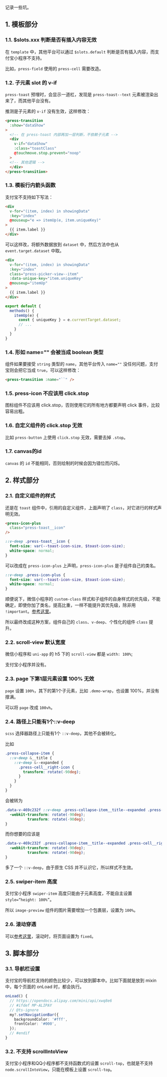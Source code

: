 记录一些坑。

## 1. 模板部分


### 1.1. $slots.xxx 判断是否有插入内容无效

在 `template` 中，其他平台可以通过 `$slots.default` 判断是否有插入内容，而支付宝小程序不支持。

比如，`press-field` 使用的 `press-cell` 需要改造。


### 1.2. 子元素 slot 的 v-if

`press-toast` 预埋时，会显示一道杠，发现是 `press-toast--text` 元素被渲染出来了，而其他平台没有。

推测是子元素的 `v-if` 没有生效，这样修改：

```html
<press-transition
  :show="dataShow"
>
  <!-- 在 press-toast 内部再加一层判断，不依赖子元素 -->
  <div
    v-if="dataShow"
    :class="toastClass"
    @touchmove.stop.prevent="noop"
  >
  <!-- 其他逻辑 -->
  </div>
</press-transition>
```

### 1.3. 模板行内箭头函数

支付宝不支持如下写法：

```html
<div
  v-for="(item, index) in showingData"
  :key="index"
  @mouseup="e => itemUp(e, item.uniqueKey)"
>
  {{ item.label }}
</div>
```

可以这样改，将额外数据放到 `dataset` 中，然后方法中也从 `event.target.dataset` 中取。

```html
<div
  v-for="(item, index) in showingData"
  :key="index"
  class="press-picker-view--item"
  :data-unique-key="item.uniqueKey"
  @mouseup="itemUp"
>
  {{ item.label }}
</div>
```

```ts
export default {
  methods() {
    itemUp(e) {
      const { uniqueKey } = e.currentTarget.dataset;
      // ...
    }
  }
}
```

### 1.4. 形如 name="" 会被当成 boolean 类型

组件如果要接受 `string` 类型的 `name`，其他平台传入 `name=""` 没任何问题，支付宝则会把它当成 `true`，可以这样修改：

```html
<press-transition :name="``" />
```

### 1.5. press-icon 不应该用 click.stop

图标组件不应该用 click.stop，否则使用它的所有地方都要声明 click 事件，比较容易出粗。


### 1.6. 自定义组件的 click.stop 无效

比如 `press-button` 上使用 `click.stop` 无效，需要去掉 `.stop`。

### 1.7. canvas的id

`canvas` 的 `id` 不能相同，否则绘制的时候会因为错位而闪烁。



## 2. 样式部分

### 2.1. 自定义组件的样式

还是在 `toast` 组件中，引用的自定义组件，上面声明了 `class`，对它进行的样式声明无效。

```html
<press-icon-plus
  class="press-toast__icon"
/>
```

```scss
::v-deep .press-toast__icon {
  font-size: var(--toast-icon-size, $toast-icon-size);
  white-space: normal;
}
```

可以改成在 `press-icon-plus` 上声明，`press-icon-plus` 是子组件自己的类名。

```scss
::v-deep .press-icon-plus {
  font-size: var(--toast-icon-size, $toast-icon-size);
  white-space: normal;
}
```

顺便说下，微信小程序的 `custom-class` 样式和子组件的自身样式的优先级，不能确定，即使你加了类名，提高比重，一样不能提升其优先级，除非用 `!important`。[参考这里](https://developers.weixin.qq.com/community/develop/doc/000046750e80180c07b63826151400)。


所以最终改成这种方案，组件自己的 `class`、`v-deep`、个性化的组件 `class` 提升。


### 2.2. scroll-view 默认宽度

微信小程序和 `uni-app` 的 h5 下的 `scroll-view` 都是 `width: 100%`;

支付宝小程序并没有。

### 2.3. page 下第1层元素设置 100% 无效

`page` 设置 `100%`，其下的第1个子元素，比如 `.demo-wrap`，也设置 100%，并没有撑满。

可以将 `page` 改成 `100vh`。



### 2.4. 路径上只能有1个::v-deep

`scss` 选择器路径上只能有1个 `::v-deep`，其他不会被转化。

比如 

```scss
.press-collapse-item {
  ::v-deep &__title {
    ::v-deep &--expanded {
      .press-cell__right-icon {
        transform: rotate(-90deg);
      }
    }
  }
}
```

会被转为

```scss
.data-v-469c232f ::v-deep .press-collapse-item__title--expanded .press-cell__right-icon {
  -webkit-transform: rotate(-90deg);
          transform: rotate(-90deg);
}
```

而你想要的应该是

```scss
.data-v-469c232f .press-collapse-item__title--expanded .press-cell__right-icon {
  -webkit-transform: rotate(-90deg);
          transform: rotate(-90deg);
}
```

多了一个 `::v-deep`，由于原生 CSS 并不认识它，所以样式不生效。

### 2.5. swiper-item 高度

支付宝小程序 `swiper-item` 高度只能由子元素高度，不能自主设置 `style=“height: 100%”`。

所以 `image-preview` 组件的图片需要增加一个包裹层，设置为 `100%`。


### 2.6. 滚动穿透

可以[参考这里](https://open.alipay.com/portal/forum/post/24301024)，滚动时，将页面设置为 `fixed`。


## 3. 脚本部分

### 3.1. 导航栏设置

支付宝的导航栏支持的颜色比较少，可以放到脚本中。比如下面就是放到 mixin 中，每个页面的 onLoad 时，都会执行。

```ts
onLoad() {
  // https://opendocs.alipay.com/mini/api/xwq8e6
  // #ifdef MP-ALIPAY
  // @ts-ignore
  my?.setNavigationBar({
    backgroundColor: '#fff',
    frontColor: '#000',
  });
  // #endif
}
```


### 3.2. 不支持 scrollIntoView

支付宝小程序和QQ小程序都不支持函数式的设置 `scroll-top`，也就是不支持 `node.scrollIntoView`，只能在模板上设置 `scroll-top`。
